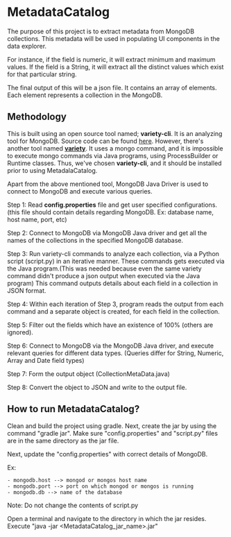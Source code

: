 # MetadataCatalog

The purpose of this project is to extract metadata from MongoDB collections.
This metadata will be used in populating UI components in the data explorer.

For instance, if the field is numeric, it will extract minimum and maximum values.
If the field is a String, it will extract all the distinct values which exist for that particular string.

The final output of this will be a json file. It contains an array of elements. 
Each element represents a collection in the MongoDB.

## Methodology

This is built using an open source tool named; **variety-cli**. It is an analyzing tool for MongoDB.
Source code can be found [here](https://github.com/variety/variety-cli?fbclid=IwAR2vZMmAgI_Uq6kPiaplbHs3jQraJOYEXA2NpoxnRGR1sOStSkAd13Y7h64). 
However, there's another tool named [**variety**](https://github.com/variety/variety). It uses a mongo command, and it is
impossible to execute mongo commands via Java programs, using ProcessBuilder or Runtime classes. Thus, we've chosen
**variety-cli**, and it should be installed prior to using MetadalaCatalog.

Apart from the above mentioned tool, MongoDB Java Driver is used to connect to MongoDB and execute various queries.

Step 1: Read **config.properties** file and get user specified configurations. (this file should contain details regarding MongoDB. Ex: database name, host name, port, etc)

Step 2: Connect to MongoDB via MongoDB Java driver and get all the names of the collections in the specified MongoDB database.

Step 3: Run variety-cli commands to analyze each collection, via a Python script (script.py) in an iterative manner. 
These commands gets executed via the Java program.(This was 
needed because even the same variety command didn't produce a json output when executed via the Java program) This command outputs details about each 
field in a collection in JSON format.

Step 4: Within each iteration of Step 3, program reads the output from each command and a separate object is created, for each field in the collection.

Step 5: Filter out the fields which have an existence of 100% (others are ignored).

Step 6: Connect to MongoDB via the MongoDB Java driver, and execute relevant queries for different data types.
(Queries differ for String, Numeric, Array and Date field types)

Step 7: Form the output object (CollectionMetaData.java)

Step 8: Convert the object to JSON and write to the output file.

## How to run MetadataCatalog?

Clean and build the project using gradle. Next, create the jar by using the command "gradle jar".
Make sure "config.properties" and "script.py" files are in the same directory as the jar file.

Next, update the "config.properties" with correct details of MongoDB.

Ex:

    - mongodb.host --> mongod or mongos host name
    - mongodb.port --> port on which mongod or mongos is running
    - mongodb.db --> name of the database
    
Note: Do not change the contents of script.py

Open a terminal and navigate to the directory in which the jar resides.
Execute "java -jar <MetadataCatalog_jar_name>.jar"

